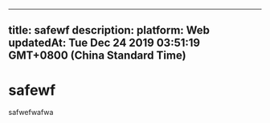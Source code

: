 
---
title: safewf
description: 
platform: Web
updatedAt: Tue Dec 24 2019 03:51:19 GMT+0800 (China Standard Time)
---
# safewf
safwefwafwa
